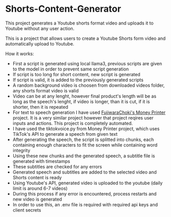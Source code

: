 # Shorts-Content-Generator
This project generates a Youtube shorts format video and uploads it to Youtube without any user action.


This is a project that allows users to create a Youtube Shorts form video and automatically upload to Youtube.

How it works:

* First a script is generated using local llama3, previous scripts are given to the model in order to prevent same script generation
* If script is too long for short content, new script is generated
* If script is valid, it is added to the previously generated scripts
* A random background video is choosen from downloaded videos folder, any shorts format video is valid
* Video can be at any lenght, however final product's length will be as long as the speech's lenght, if video is longer, than it is cut, if it is shorter, then it is repeated
* For text to speech generation I have used [FujiwaraChoki's Money Printer](https://github.com/FujiwaraChoki/MoneyPrinter) project. It is a very similar project however that project reqires user inputs and actions. This project is completely automated.
* I have used the tiktokvoice.py from Money Printer project, which uses TikTok's API to generate a speech from given text
* After generating the speech, the script is splitted into chunks, each containing enough characters to fit the screen while containing word integrity
* Using these new chunks and the generated speech, a subtitle file is generated with timestamps
* These subtitles are checked for any errors
* Generated speech and subtitles are added to the selected video and Shorts content is ready
* Using Youtube's API, generated video is uploaded to the youtube (daily limit is around 6-7 videos)
* During this process if any error is encountered, process restarts and new video is generated
* In order to use this, an .env file is required with required api keys and client secrets
